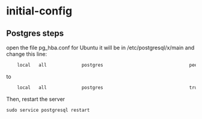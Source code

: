 # initial-config

## Postgres steps

open the file pg_hba.conf for Ubuntu it will be in /etc/postgresql/x/main and change this line:

```txt
    local   all             postgres                                peer
```

to

```txt
    local   all             postgres                                trust
```

Then, restart the server

`sudo service postgresql restart`
